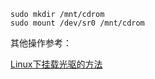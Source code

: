 ```
sudo mkdir /mnt/cdrom
sudo mount /dev/sr0 /mnt/cdrom
```

其他操作参考：

[Linux下挂载光驱的方法](https://cn.linux-console.net/?p=10438)